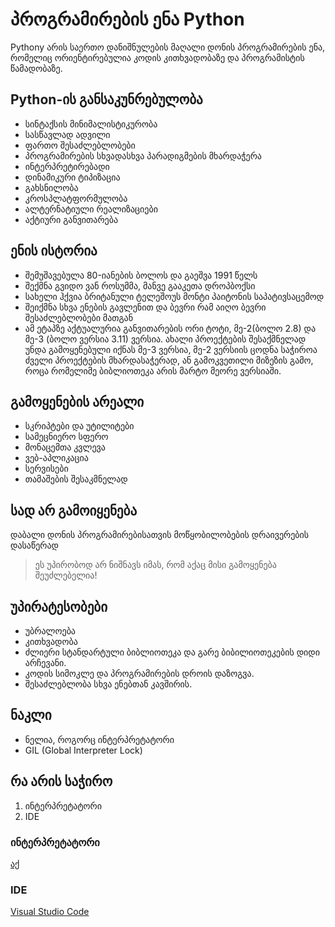 # პროგრამირების ენა Python

Pythony არის საერთო დანიშნულების მაღალი დონის პროგრამირების ენა, რომელიც ორიენტირებულია კოდის კითხვადობაზე და პროგრამისტის წამადობაზე.

## Python-ის განსაკუნრებულობა

- სინტაქსის მინიმალისტიკურობა
- სასწავლად ადვილი
- ფართო შესაძლებლობები
- პროგრამირების სხვადასხვა პარადიგმების მხარდაჭერა
- ინტერპრეტირებადი
- დინამიკური ტიპიზაცია
- გახსნილობა
- კროსპლატფორმულობა
- ალტერნატიული რეალიზაციები
- აქტიური განვითარება

## ენის ისტორია

- შემუშავებულა 80-იანების ბოლოს და გაეშვა 1991 წელს
- შექმნა გვიდო ვან როსუმმა, მანვე გააკეთა დროპბოქსი
- სახელი ჰქვია ბრიტანული ტელეშოუს მონტი პაიტონის საპატივსაცემოდ
- შეიქმნა სხვა ენების გავლენით და ბევრი რამ აიღო ბევრი შესაძლებლობები მათგან
- ამ ეტაპზე აქტუალურია განვითარების ორი ტოტი, მე-2(ბოლო 2.8) და მე-3 (ბოლო ვერსია 3.11) ვერსია. ახალი პროექტების შესაქმნელად უნდა გამოყენებული იქნას მე-3 ვერსია, მე-2 ვერსიის ცოდნა საჭიროა ძველი პროექტების მხარდასაჭერად, ან გამოკვეთილი მიზეზის გამო, როცა რომელიმე ბიბლიოთეკა არის მარტო მეორე ვერსიაში.

 
## გამოყენების არეალი

- სკრიპტები და უტილიტები
- სამეცნიერო სფერო
- მონაცემთა კვლევა
- ვებ-აპლიკაცია
- სერვისები
- თამაშების შესაკმნელად
 
## სად არ გამოიყენება

დაბალი დონის პროგრამირებისათვის
მოწყობილობების დრაივერების დასაწერად

> ეს უპირობოდ არ ნიშნავს იმას, რომ აქაც მისი გამოყენება შეუძლებელია!

##  უპირატესობები

- უბრალოება
- კითხვადობა
- ძლიერი სტანდარტული ბიბლიოთეკა და გარე ბიბილიოთეკების დიდი არჩევანი.
- კოდის სიმოკლე და პროგრამირების დროის დაზოგვა.
- შესაძლებლობა სხვა ენებთან კავშირის.

## ნაკლი

- ნელია, როგორც ინტერპრეტატორი
- GIL (Global Interpreter Lock)

## რა არის საჭირო

1. ინტერპრეტატორი
2. IDE

### ინტერპრეტატორი

[აქ](https://python.org)

### IDE
 [Visual Studio Code](https://code.visualstudio.com/download)
